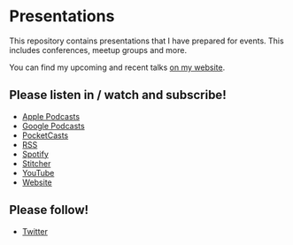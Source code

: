 # Presentations

This repository contains presentations that I have prepared for events. This includes conferences, meetup groups and more.

You can find my upcoming and recent talks [on my website](https://www.cloudwithchris.com/talk).

## Please listen in / watch and subscribe!
* [Apple Podcasts]( https://podcasts.apple.com/gb/podcast/cloud-with-chris/id1499633784)
* [Google Podcasts](https://podcasts.google.com/feed/aHR0cHM6Ly93d3cuY2xvdWR3aXRoY2hyaXMuY29tL2VwaXNvZGUvaW5kZXgueG1s?sa=X&ved=0CAMQ4aUDahcKEwiwsr2N1ePtAhUAAAAAHQAAAAAQBA)
* [PocketCasts](https://pca.st/u5t985sn)
* [RSS](https://www.cloudwithchris.com/episode/index.xml)
* [Spotify](https://open.spotify.com/show/3oBrdKm5grzl58GBiV0j2y)
* [Stitcher](https://www.stitcher.com/s?fid=507667&refid=stpr)
* [YouTube](https://www.youtube.com/c/CloudWithChris)
* [Website](https://www.cloudwithchris.com)

## Please follow!
* [Twitter](https://www.twitter.com/reddobowen)